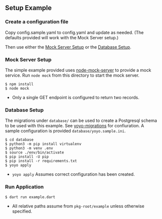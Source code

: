 ## Setup Example

### Create a configuration file

Copy config.sample.yaml to config.yaml and update as needed. (The defaults provided will work with the Mock Server setup.)

Then use either the [Mock Server Setup](#mock-server-setup) or the
[Database Setup](#database-setup).

### Mock Server Setup

The simple example provided uses [node-mock-server](https://www.npmjs.com/package/node-mock-server) to provide a mock service. Run `node mock` from this directory
to start the mock server.

```
$ npm install
$ node mock
```

-   Only a single GET endpoint is configured to return two records.

### Database Setup

The migrations under `database/` can be used to create a Postgresql schema to be used with this example. See [yoyo-migrations](https://pypi.org/project/yoyo-migrations/) for confiuration. A sample configuration is provided `database/yoyo.sample.ini`.

```
$ cd database
$ python3 -m pip install virtualenv
$ python3 -m venv .env
$ source ./env/bin/activate
$ pip install -U pip
$ pip install -r requirements.txt
$ yoyo apply
```

-   `yoyo apply` Assumes correct configuration has been created.

### Run Application

```
$ dart run example.dart
```

-   All relative paths assume from `pkg-root/example` unless otherwise specified.
